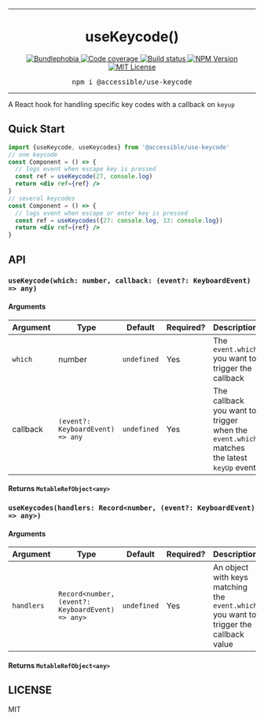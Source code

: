 <hr>
<div align="center">
  <h1 align="center">
    useKeycode()
  </h1>
</div>

<p align="center">
  <a href="https://bundlephobia.com/result?p=@accessible/use-keycode">
    <img alt="Bundlephobia" src="https://img.shields.io/bundlephobia/minzip/@accessible/use-keycode?style=for-the-badge&labelColor=24292e">
  </a>
  <a aria-label="Code coverage report" href="https://codecov.io/gh/accessible-ui/use-keycode">
    <img alt="Code coverage" src="https://img.shields.io/codecov/c/gh/accessible-ui/use-keycode?style=for-the-badge&labelColor=24292e">
  </a>
  <a aria-label="Build status" href="https://travis-ci.org/accessible-ui/use-keycode">
    <img alt="Build status" src="https://img.shields.io/travis/accessible-ui/use-keycode?style=for-the-badge&labelColor=24292e">
  </a>
  <a aria-label="NPM version" href="https://www.npmjs.com/package/@accessible/use-keycode">
    <img alt="NPM Version" src="https://img.shields.io/npm/v/@accessible/use-keycode?style=for-the-badge&labelColor=24292e">
  </a>
  <a aria-label="License" href="https://jaredlunde.mit-license.org/">
    <img alt="MIT License" src="https://img.shields.io/npm/l/@accessible/use-keycode?style=for-the-badge&labelColor=24292e">
  </a>
</p>

<pre align="center">npm i @accessible/use-keycode</pre>
<hr>

A React hook for handling specific key codes with a callback on `keyup`

## Quick Start

```jsx harmony
import {useKeycode, useKeycodes} from '@accessible/use-keycode'
// one keycode
const Component = () => {
  // logs event when escape key is pressed
  const ref = useKeycode(27, console.log)
  return <div ref={ref} />
}
// several keycodes
const Component = () => {
  // logs event when escape or enter key is pressed
  const ref = useKeycodes({27: console.log, 13: console.log})
  return <div ref={ref} />
}
```

## API

### `useKeycode(which: number, callback: (event?: KeyboardEvent) => any)`

#### Arguments

| Argument | Type                             | Default     | Required? | Description                                                                              |
| -------- | -------------------------------- | ----------- | --------- | ---------------------------------------------------------------------------------------- |
| `which`  | number                           | `undefined` | Yes       | The `event.which` you want to trigger the callback                                       |
| callback | `(event?: KeyboardEvent) => any` | `undefined` | Yes       | The callback you want to trigger when the `event.which` matches the latest `keyUp` event |

#### Returns `MutableRefObject<any>`

### `useKeycodes(handlers: Record<number, (event?: KeyboardEvent) => any>)`

#### Arguments

| Argument   | Type                                             | Default     | Required? | Description                                                                           |
| ---------- | ------------------------------------------------ | ----------- | --------- | ------------------------------------------------------------------------------------- |
| `handlers` | `Record<number, (event?: KeyboardEvent) => any>` | `undefined` | Yes       | An object with keys matching the `event.which` you want to trigger the callback value |

#### Returns `MutableRefObject<any>`

## LICENSE

MIT

